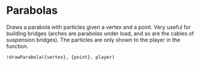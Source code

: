 # Parabolas

Draws a parabola with particles given a vertex and a point. Very useful for building bridges (arches are parabolas under load, and so are the cables of suspension bridges). The particles are only shown to the player in the function.

`!drawParabola({vertex}, {point}, player)`